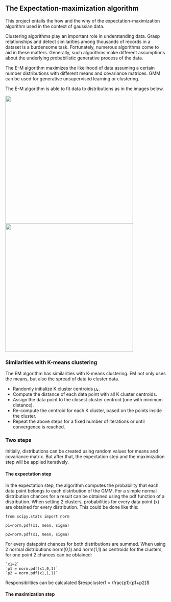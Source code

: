 ## The Expectation-maximization algorithm

This project entails the how and the why of the expectation-maximization algorithm used in the context of gaussian data. 

Clustering algorithms play an important role in understanding data. Grasp relationships and detect similarities among thousands of records in a dataset is a burdensome task. Fortunately, numerous algorithms come to aid in these matters. Generally, such algorithms make different assumptions about the underlying probabilistic generative process of the data.

The E-M algorithm maximizes the likelihood of data assuming a certain number distributions with different means and covariance matrices. GMM can be used for generative unsupervised learning or clustering. 

The E-M algorithm is able to fit data to distributions as in the images below.

<img src="https://github.com/user-attachments/assets/3010d96f-9ee0-4398-9ebb-26a3d68ed8de" width="400" >

<img src="https://github.com/user-attachments/assets/9e977c85-7298-4b2c-9d18-c6e4433eba92" width="400" >

### Similarities with  K-means clustering
The EM algorithm has similarities with K-means clustering. EM not only uses the means, but also the spread of data to cluster data.
* Randomly initialize K cluster centroids μₖ.
* Compute the distance of each data point with all K cluster centroids.
* Assign the data point to the closest cluster centroid (one with minimum distance).
* Re-compute the centroid for each K cluster, based on the points inside the cluster.
* Repeat the above steps for a fixed number of iterations or until convergence is reached.

### Two steps
Initially, distributions can be created using random values for means and covariance matrix. But after that, the expectation step and the maximization step will be applied iteratively.
#### The expectation step
In the expectation step, the algorithm computes the probability that each data point belongs to each distribution of the GMM.
For a simple normal distribution chances for a result can be obtained using the pdf function of a distribution. When setting 2 clusters, probabilities for every data point (x) are obtained for every distribution. This could be done like this:

  `from scipy.stats import norm`
  
  `p1=norm.pdf(x1, mean, sigma)`
  
  `p2=norm.pdf(x1, mean, sigma)`

For every datapoint chances for both distributions are summed.
When using 2 normal distributions norm(0,1) and norm(1,1) as centroids for the clusters, for one point 2 chances can be obtained:

    `x1=2`
    `p1 = norm.pdf(x1,0,1)`
    `p2 = norm.pdf(x1,1,1)`

Responsibilities can be calculated
    $respcluster1 = \frac{p1}{p1+p2}$
  
    

#### The maximization step




